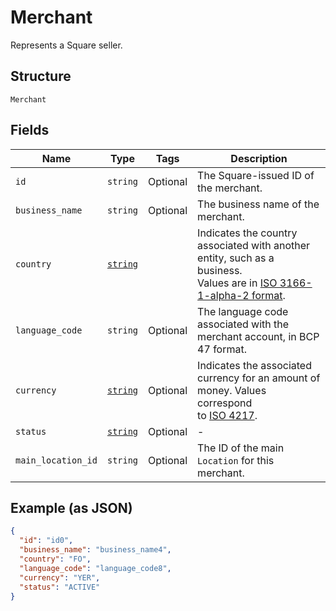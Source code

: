 
# Merchant

Represents a Square seller.

## Structure

`Merchant`

## Fields

| Name | Type | Tags | Description |
|  --- | --- | --- | --- |
| `id` | `string` | Optional | The Square-issued ID of the merchant. |
| `business_name` | `string` | Optional | The business name of the merchant. |
| `country` | [`string`](/doc/models/country.md) |  | Indicates the country associated with another entity, such as a business.<br>Values are in [ISO 3166-1-alpha-2 format](http://www.iso.org/iso/home/standards/country_codes.htm). |
| `language_code` | `string` | Optional | The language code associated with the merchant account, in BCP 47 format. |
| `currency` | [`string`](/doc/models/currency.md) | Optional | Indicates the associated currency for an amount of money. Values correspond<br>to [ISO 4217](https://wikipedia.org/wiki/ISO_4217). |
| `status` | [`string`](/doc/models/merchant-status.md) | Optional | - |
| `main_location_id` | `string` | Optional | The ID of the main `Location` for this merchant. |

## Example (as JSON)

```json
{
  "id": "id0",
  "business_name": "business_name4",
  "country": "FO",
  "language_code": "language_code8",
  "currency": "YER",
  "status": "ACTIVE"
}
```

